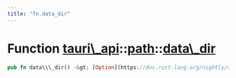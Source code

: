 ```yaml
---
title: "fn.data_dir"
---
```


Function [tauri\\\_api](/docs/api/rust/tauri\_api/../index.html)::[path](/docs/api/rust/tauri\_api/index.html)::[data\\\_dir](/docs/api/rust/tauri\_api/)
=========================================================================================================================================================

```rust
pub fn data\\\_dir() -&gt; [Option](https://doc.rust-lang.org/nightly/core/option/enum.Option.html "enum core::option::Option")&lt;[PathBuf](https://doc.rust-lang.org/nightly/std/path/struct.PathBuf.html "struct std::path::PathBuf")\&gt;
```
      